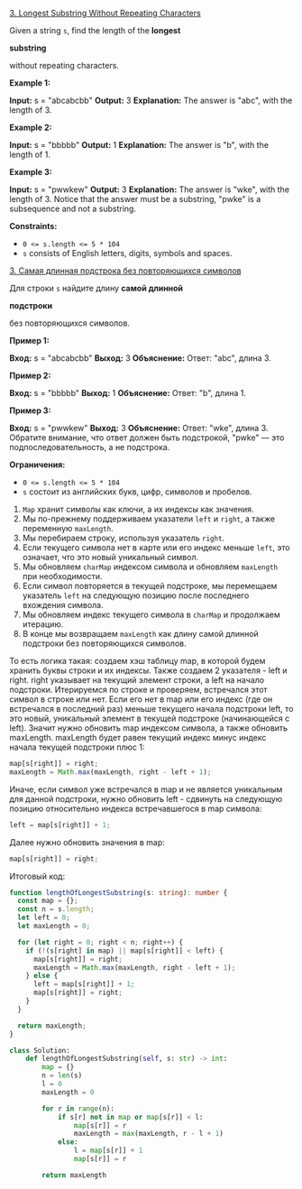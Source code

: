 [3. Longest Substring Without Repeating Characters](https://leetcode.com/problems/longest-substring-without-repeating-characters/)

Given a string `s`, find the length of the **longest**

**substring**

without repeating characters.

**Example 1:**

**Input:** s = "abcabcbb"
**Output:** 3
**Explanation:** The answer is "abc", with the length of 3.

**Example 2:**

**Input:** s = "bbbbb"
**Output:** 1
**Explanation:** The answer is "b", with the length of 1.

**Example 3:**

**Input:** s = "pwwkew"
**Output:** 3
**Explanation:** The answer is "wke", with the length of 3.
Notice that the answer must be a substring, "pwke" is a subsequence and not a substring.

**Constraints:**

- `0 <= s.length <= 5 * 104`
- `s` consists of English letters, digits, symbols and spaces.

[3. Самая длинная подстрока без повторяющихся символов](https://leetcode.com/problems/longest-substring-without-repeating-characters/)

Для строки `s` найдите длину **самой длинной**

**подстроки**

без повторяющихся символов.

**Пример 1:**

**Вход:** s = "abcabcbb"
**Выход:** 3
**Объяснение:** Ответ: "abc", длина 3.

**Пример 2:**

**Вход:** s = "bbbbb"
**Выход:** 1
**Объяснение:** Ответ: "b", длина 1.

**Пример 3:**

**Вход:** s = "pwwkew"
**Выход:** 3
**Объяснение:** Ответ: "wke", длина 3.
Обратите внимание, что ответ должен быть подстрокой, "pwke" — это подпоследовательность, а не подстрока.

**Ограничения:**

- `0 <= s.length <= 5 * 104`
- `s` состоит из английских букв, цифр, символов и пробелов.

1. `Map` хранит символы как ключи, а их индексы как значения.
2. Мы по-прежнему поддерживаем указатели `left` и `right`, а также переменную `maxLength`.
3. Мы перебираем строку, используя указатель `right`.
4. Если текущего символа нет в карте или его индекс меньше `left`, это означает, что это новый уникальный символ.
5. Мы обновляем `charMap` индексом символа и обновляем `maxLength` при необходимости.
6. Если символ повторяется в текущей подстроке, мы перемещаем указатель `left` на следующую позицию после последнего вхождения символа.
7. Мы обновляем индекс текущего символа в `charMap` и продолжаем итерацию.
8. В конце мы возвращаем `maxLength` как длину самой длинной подстроки без повторяющихся символов.

То есть логика такая: создаем хэш таблицу map, в которой будем хранить буквы строки и их индексы. Также создаем 2 указателя - left и right. right указывает на текущий элемент строки, а left на начало подстроки. Итерируемся по строке и проверяем, встречался этот символ в строке или нет. Если его нет в map или его индекс (где он встречался в последний раз) меньше текущего начала подстроки left, то это новый, уникальный элемент в текущей подстроке (начинающейся с left). Значит нужно обновить map индексом символа, а также обновить maxLength. maxLength будет равен текущий индекс минус индекс начала текущей подстроки плюс 1:

```typescript
map[s[right]] = right;
maxLength = Math.max(maxLength, right - left + 1);
```

Иначе, если символ уже встречался в map и не является уникальным для данной подстроки, нужно обновить left - сдвинуть на следующую позицию относительно индекса встречавшегося в map символа:

```typescript
left = map[s[right]] + 1;
```

Далее нужно обновить значения в map:

```typescript
map[s[right]] = right;
```

Итоговый код:

```typescript
function lengthOfLongestSubstring(s: string): number {
  const map = {};
  const n = s.length;
  let left = 0;
  let maxLength = 0;

  for (let right = 0; right < n; right++) {
    if (!(s[right] in map) || map[s[right]] < left) {
      map[s[right]] = right;
      maxLength = Math.max(maxLength, right - left + 1);
    } else {
      left = map[s[right]] + 1;
      map[s[right]] = right;
    }
  }

  return maxLength;
}
```

```python
class Solution:
    def lengthOfLongestSubstring(self, s: str) -> int:
        map = {}
        n = len(s)
        l = 0
        maxLength = 0

        for r in range(n):
            if s[r] not in map or map[s[r]] < l:
                map[s[r]] = r
                maxLength = max(maxLength, r - l + 1)
            else:
                l = map[s[r]] + 1
                map[s[r]] = r

        return maxLength
```
